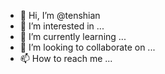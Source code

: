 - 👋 Hi, I’m @tenshian
- 👀 I’m interested in ...
- 🌱 I’m currently learning ...
- 💞️ I’m looking to collaborate on ...
- 📫 How to reach me ...

<!---
tenshian/tenshian is a ✨ special ✨ repository because its `README.md` (this file) appears on your GitHub profile.
You can click the Preview link to take a look at your changes.
--->
